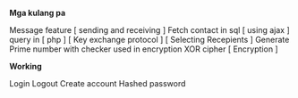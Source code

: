 **Mga kulang pa**


Message feature                                                             [ sending and receiving ]
Fetch contact in sql [ using ajax ] query in [ php ]                        [ Key exchange protocol ] [ Selecting Recepients ]
Generate Prime number with checker used in encryption XOR cipher            [ Encryption ]

**Working**

Login
Logout
Create account
Hashed password

